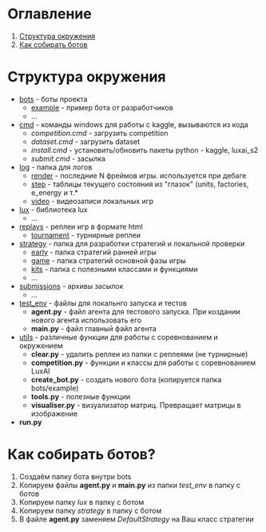 # Оглавление
1. [Структура окружения](#структура-окружения)
2. [Как собирать ботов](#как-собирать-ботов)

# Структура окружения

* [bots](https://github.com/BooCreator/Lux-AI-Season-2-Strategy-Library/tree/main/bots) - боты проекта
  * [example](https://github.com/BooCreator/Lux-AI-Season-2-Strategy-Library/tree/main/bots/example) - пример бота от разработчиков
  * ... 
* [cmd](https://github.com/BooCreator/Lux-AI-Season-2-Strategy-Library/tree/main/cmd) - команды windows для работы с kaggle, вызываются из кода
  * _competition.cmd_ - загрузить competition
  * _dataset.cmd_ - загрузить dataset
  * _install.cmd_ - установить/обновить пакеты python - kaggle, luxai_s2
  * _submit.cmd_ - засылка
* [log](https://github.com/BooCreator/Lux-AI-Season-2-Strategy-Library/tree/main/log) - папка для логов
  * [render](https://github.com/BooCreator/Lux-AI-Season-2-Strategy-Library/tree/main/log/render) - последние N фреймов игры. используется при дебаге
  * [step](https://github.com/BooCreator/Lux-AI-Season-2-Strategy-Library/tree/main/log/step) - таблицы текущего состояния из "глазок" (units, factories, e_energy и т.* 
  * [video](https://github.com/BooCreator/Lux-AI-Season-2-Strategy-Library/tree/main/log/video) - видеозаписи локальных игр
* [lux](https://github.com/BooCreator/Lux-AI-Season-2-Strategy-Library/tree/main/lux) - библиотека lux
  * ...
* [replays](https://github.com/BooCreator/Lux-AI-Season-2-Strategy-Library/tree/main/replays) - реплеи игр в формате html
  * [tournament](https://github.com/BooCreator/Lux-AI-Season-2-Strategy-Library/tree/main/replays/tornament) - турнирные реплеи
* [strategy](https://github.com/BooCreator/Lux-AI-Season-2-Strategy-Library/tree/main/strategy) - папка для разработки стратегий и локальной проверки
  * [early](https://github.com/BooCreator/Lux-AI-Season-2-Strategy-Library/tree/main/strategy/early) - папка стратегий ранней игры
  * [game](https://github.com/BooCreator/Lux-AI-Season-2-Strategy-Library/tree/main/strategy/game) - папка стратегий основной фазы игры
  * [kits](https://github.com/BooCreator/Lux-AI-Season-2-Strategy-Library/tree/main/strategy/kits) - папка с полезными классами и функциями
  * ...
* [submissions](https://github.com/BooCreator/Lux-AI-Season-2-Strategy-Library/tree/main/submissions) - архивы засылок
  * ...
* [test_env](https://github.com/BooCreator/Lux-AI-Season-2-Strategy-Library/tree/main/test_env) - файлы для локальнго запуска и тестов
  * __agent.py__ - файл агента для тестового запуска. При коздании нового агента использовать его
  * __main.py__ - файл главный файл агента
* [utils](https://github.com/BooCreator/Lux-AI-Season-2-Strategy-Library/tree/main/utils) - различные функции для работы с соревнованием и окружением
  * __clear.py__ - удалить реплеи из папки с реплеями (не турнирные)
  * __competition.py__ - функции и классы для работы с соревнованием LuxAI
  * __create_bot.py__ - создать нового бота (копируется папка bots/example)
  * __tools.py__ - полезные функции
  * __visualiser.py__ - визуализатор матриц. Превращает матрицы в изображение
* __run.py__


# Как собирать ботов?

1. Создаём папку бота внутри bots
2. Копируем файлы __agent.py__ и __main.py__ из папки _test_env_ в папку с ботов
3. Копируем папку _lux_ в папку с ботом
4. Копируем папку _strategy_ в папку с ботом
5. В файле __agent.py__ заменяем _DefaultStrategy_ на Ваш класс стратегии